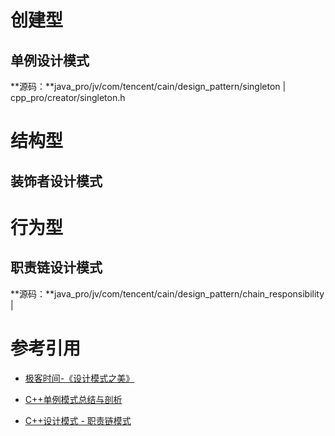 # 创建型

## 单例设计模式

**源码：**java_pro/jv/com/tencent/cain/design_pattern/singleton | cpp_pro/creator/singleton.h

# 结构型

## 装饰者设计模式



# 行为型

## 职责链设计模式

**源码：**java_pro/jv/com/tencent/cain/design_pattern/chain_responsibility | 

# 参考引用

- [极客时间-《设计模式之美》](https://time.geekbang.org/column/intro/100039001?tab=catalog)

- [C++单例模式总结与剖析](https://www.cnblogs.com/sunchaothu/p/10389842.html)

- [C++设计模式 - 职责链模式](https://www.cnblogs.com/chengmf/p/16042135.html)